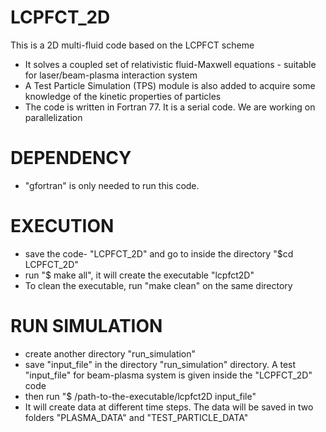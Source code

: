 # LCPFCT_2D
This is a 2D multi-fluid code based on the LCPFCT scheme
- It solves a coupled set of relativistic fluid-Maxwell equations - suitable for laser/beam-plasma interaction system
- A Test Particle Simulation (TPS) module is also added to acquire some knowledge of the kinetic properties of particles
- The code is written in Fortran 77. It is a serial code. We are working on parallelization

# DEPENDENCY 
-  "gfortran" is only needed to run this code. 


# EXECUTION
- save the code- "LCPFCT_2D" and go to inside the directory "$cd LCPFCT_2D"
- run "$ make all", it will create the executable "lcpfct2D"
- To clean the executable, run "make clean" on the same directory
  
# RUN SIMULATION
- create another directory "run_simulation"
- save "input_file" in the directory "run_simulation" directory. A test "input_file" for beam-plasma system is given inside the "LCPFCT_2D" code
- then run "$ /path-to-the-executable/lcpfct2D input_file"
- It will create data at different time steps. The data will be saved in two folders "PLASMA_DATA" and "TEST_PARTICLE_DATA"


  
